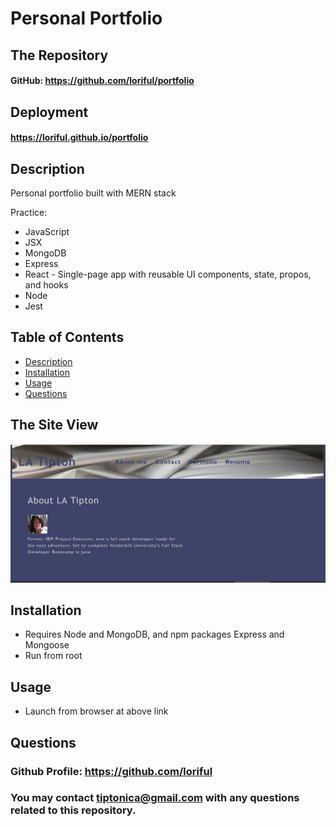 

# **Personal Portfolio**
  
## **The Repository**
#### GitHub: https://github.com/loriful/portfolio

## **Deployment**
#### https://loriful.github.io/portfolio


## **Description**
Personal portfolio built with MERN stack

Practice: 
  - JavaScript
  - JSX
  - MongoDB
  - Express
  - React - Single-page app with reusable UI components, state, propos, and hooks
  - Node
  - Jest

  <!-- - IndexDB API
  - Progressive Web Applications
  - Manifest.json
  - Service workers -->

## **Table of Contents**
- [Description](#description)
- [Installation](#installation)
- [Usage](#usage)
- [Questions](#questions)

## **The Site View**

<p align="center">
  <img src="./public/mock-up.png" alt="Web Page Mock-Up">
  </b>
  </b>
</p>

## **Installation**
- Requires Node and MongoDB, and npm packages Express and Mongoose
- Run <npm install> from root

## **Usage**
- Launch from browser at above link

## **Questions**
### Github Profile:  https://github.com/loriful

### You may contact tiptonica@gmail.com with any questions related to this repository.